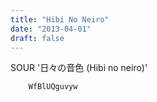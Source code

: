 ```yaml
---
title: "Hibi No Neiro"
date: "2013-04-01"
draft: false
---
```


SOUR '日々の音色 (Hibi no neiro)'

```youtube {height="315", width="420", id="WfBlUQguvyw"}
	WfBlUQguvyw
```